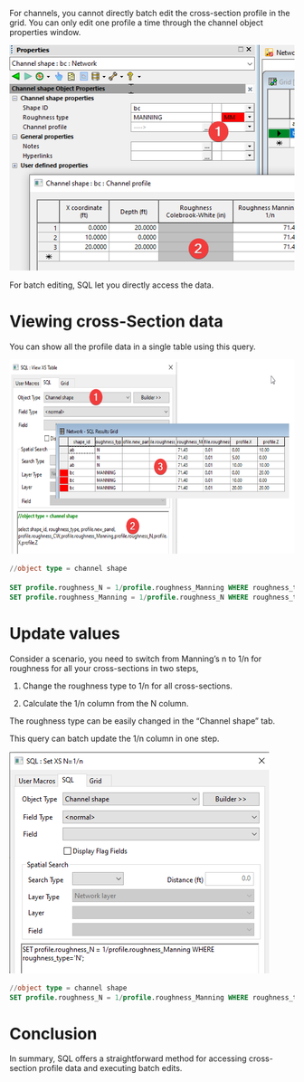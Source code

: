 For channels, you cannot directly batch edit the cross-section profile in the grid. You can only edit one profile a time through the channel object properties window.

<img src="./media/image1.png" style="width:5.38474in;height:4.15573in" alt="A screenshot of a computer Description automatically generated" />

For batch editing, SQL let you directly access the data.

# Viewing cross-Section data

You can show all the profile data in a single table using this query.

<img src="./media/image2.png" style="width:6.5in;height:3.5875in" alt="A screenshot of a computer Description automatically generated" />

```SQL
//object type = channel shape

SET profile.roughness_N = 1/profile.roughness_Manning WHERE roughness_type='N';
SET profile.roughness_Manning = 1/profile.roughness_N WHERE roughness_type='MANNING';
```

# Update values

Consider a scenario, you need to switch from Manning’s n to 1/n for roughness for all your cross-sections in two steps,

1.  Change the roughness type to 1/n for all cross-sections.

2.  Calculate the 1/n column from the N column.

The roughness type can be easily changed in the “Channel shape” tab.

This query can batch update the 1/n column in one step.

<img src="./media/image3.png" style="width:4.78065in;height:4.09324in" alt="A screenshot of a computer Description automatically generated" />

```SQL
//object type = channel shape
SET profile.roughness_N = 1/profile.roughness_Manning WHERE roughness_type='N';
```

# Conclusion

In summary, SQL offers a straightforward method for accessing cross-section profile data and executing batch edits.
